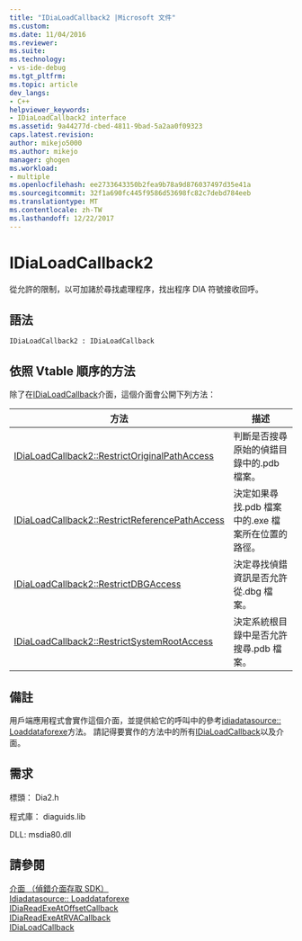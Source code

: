 ```yaml
---
title: "IDiaLoadCallback2 |Microsoft 文件"
ms.custom: 
ms.date: 11/04/2016
ms.reviewer: 
ms.suite: 
ms.technology:
- vs-ide-debug
ms.tgt_pltfrm: 
ms.topic: article
dev_langs:
- C++
helpviewer_keywords:
- IDiaLoadCallback2 interface
ms.assetid: 9a44277d-cbed-4811-9bad-5a2aa0f09323
caps.latest.revision: 
author: mikejo5000
ms.author: mikejo
manager: ghogen
ms.workload:
- multiple
ms.openlocfilehash: ee2733643350b2fea9b78a9d876037497d35e41a
ms.sourcegitcommit: 32f1a690fc445f9586d53698fc82c7debd784eeb
ms.translationtype: MT
ms.contentlocale: zh-TW
ms.lasthandoff: 12/22/2017
---
```

# <a name="idialoadcallback2"></a>IDiaLoadCallback2
從允許的限制，以可加諸於尋找處理程序，找出程序 DIA 符號接收回呼。  
  
## <a name="syntax"></a>語法  
  
```  
IDiaLoadCallback2 : IDiaLoadCallback  
```  
  
## <a name="methods-in-vtable-order"></a>依照 Vtable 順序的方法  
 除了在[IDiaLoadCallback](../../debugger/debug-interface-access/idialoadcallback.md)介面，這個介面會公開下列方法：  
  
|方法|描述|  
|------------|-----------------|  
|[IDiaLoadCallback2::RestrictOriginalPathAccess](../../debugger/debug-interface-access/idialoadcallback2-restrictoriginalpathaccess.md)|判斷是否搜尋原始的偵錯目錄中的.pdb 檔案。|  
|[IDiaLoadCallback2::RestrictReferencePathAccess](../../debugger/debug-interface-access/idialoadcallback2-restrictreferencepathaccess.md)|決定如果尋找.pdb 檔案中的.exe 檔案所在位置的路徑。|  
|[IDiaLoadCallback2::RestrictDBGAccess](../../debugger/debug-interface-access/idialoadcallback2-restrictdbgaccess.md)|決定尋找偵錯資訊是否允許從.dbg 檔案。|  
|[IDiaLoadCallback2::RestrictSystemRootAccess](../../debugger/debug-interface-access/idialoadcallback2-restrictsystemrootaccess.md)|決定系統根目錄中是否允許搜尋.pdb 檔案。|  
  
## <a name="remarks"></a>備註  
 用戶端應用程式會實作這個介面，並提供給它的呼叫中的參考[idiadatasource:: Loaddataforexe](../../debugger/debug-interface-access/idiadatasource-loaddataforexe.md)方法。 請記得要實作的方法中的所有[IDiaLoadCallback](../../debugger/debug-interface-access/idialoadcallback.md)以及介面。  
  
## <a name="requirements"></a>需求  
 標頭： Dia2.h  
  
 程式庫： diaguids.lib  
  
 DLL: msdia80.dll  
  
## <a name="see-also"></a>請參閱  
 [介面 （偵錯介面存取 SDK）](../../debugger/debug-interface-access/interfaces-debug-interface-access-sdk.md)   
 [Idiadatasource:: Loaddataforexe](../../debugger/debug-interface-access/idiadatasource-loaddataforexe.md)   
 [IDiaReadExeAtOffsetCallback](../../debugger/debug-interface-access/idiareadexeatoffsetcallback.md)   
 [IDiaReadExeAtRVACallback](../../debugger/debug-interface-access/idiareadexeatrvacallback.md)   
 [IDiaLoadCallback](../../debugger/debug-interface-access/idialoadcallback.md)